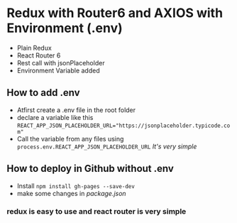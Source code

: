 # Redux with Router6 and AXIOS with Environment (.env)

- Plain Redux
- React Router 6
- Rest call with jsonPlaceholder
- Environment Variable added


## How to add .env
- Atfirst create a .env file in the root folder
- declare a variable like this ```REACT_APP_JSON_PLACEHOLDER_URL="https://jsonplaceholder.typicode.com"```
- Call the variable from any files using ```process.env.REACT_APP_JSON_PLACEHOLDER_URL``` 
*It's very simple*

## How to deploy in Github without .env
- Install ```npm install gh-pages --save-dev```
- make some changes in *package.json*


### redux is easy to use and react router is very simple

